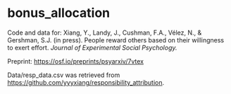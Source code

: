 # bonus_allocation

Code and data for: Xiang, Y., Landy, J., Cushman, F.A., Vélez, N., & Gershman, S.J. (in press). People reward others based on their willingness to exert effort. _Journal of Experimental Social Psychology._

Preprint: https://osf.io/preprints/psyarxiv/7vtex

Data/resp_data.csv was retrieved from https://github.com/yyyxiang/responsibility_attribution.
